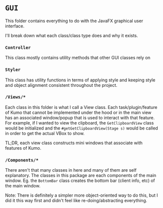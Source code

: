 # `GUI`
This folder contains everything to do with the JavaFX graphical user interface.

I'll break down what each class/class type does and why it exists.

### `Controller`
This class mostly contains utility methods that other GUI classes rely on

### `Styler`
This class has utility functions in terms of applying style and keeping style and object alignment consistent throughout the project.

### `/Views/*`
Each class in this folder is what I call a View class. Each task/plugin/feature of Kumo that cannot be implemented under the hood or in the
main view has an associated window/popup that is used to interact with that feature. For example, if I wanted to view the clipboard, the `GetClipboardView` class would be initialized and the `#getGetClipboardView(Stage s)` would be called in order to get the actual VBox to show. 

TL;DR, each view class constructs mini windows that associate with features of Kumo.

### `/Components/*`
There aren't that many classes in here and many of them are self explanatory. The classes in this package are each
components of the main window. Eg. the `BottomBar` class creates the bottom bar (client info, etc) of the main window.

Note: There is definitely a simpler more object-oriented way to do this, but I did it this way first and didn't feel like re-doing/abstracting everything. 